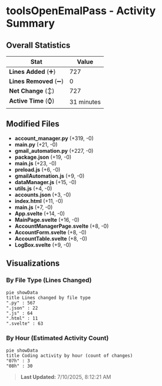 # toolsOpenEmalPass - Activity Summary 

## Overall Statistics

| Stat                   | Value                                                             |
| ---------------------- | ----------------------------------------------------------------- |
| **Lines Added** (➕)   | 727                                          |
| **Lines Removed** (➖) | 0                                        |
| **Net Change** (↕)    | 727                |
| **Active Time** (⌚)   | 31 minutes |


## Modified Files
- **account_manager.py** (+319, -0)
- **main.py** (+21, -0)
- **gmail_automation.py** (+227, -0)
- **package.json** (+19, -0)
- **main.js** (+23, -0)
- **preload.js** (+6, -0)
- **gmailAutomation.js** (+9, -0)
- **dataManager.js** (+15, -0)
- **utils.js** (+4, -0)
- **accounts.json** (+3, -0)
- **index.html** (+11, -0)
- **main.js** (+7, -0)
- **App.svelte** (+14, -0)
- **MainPage.svelte** (+16, -0)
- **AccountManagerPage.svelte** (+8, -0)
- **AccountForm.svelte** (+8, -0)
- **AccountTable.svelte** (+8, -0)
- **LogBox.svelte** (+9, -0)

## Visualizations

### By File Type (Lines Changed)

```mermaid
pie showData
title Lines changed by file type
".py" : 567
".json" : 22
".js" : 64
".html" : 11
".svelte" : 63
```

### By Hour (Estimated Activity Count)

```mermaid
pie showData
title Coding activity by hour (count of changes)
"07h" : 3
"08h" : 30
```


> **Last Updated:** 7/10/2025, 8:12:21 AM